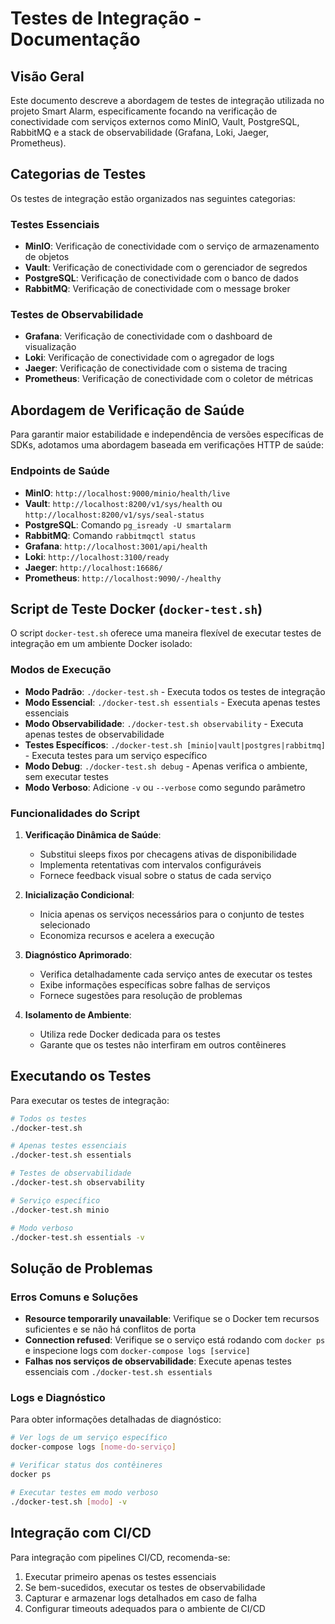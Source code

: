 # Testes de Integração - Documentação

## Visão Geral

Este documento descreve a abordagem de testes de integração utilizada no projeto Smart Alarm, especificamente focando na verificação de conectividade com serviços externos como MinIO, Vault, PostgreSQL, RabbitMQ e a stack de observabilidade (Grafana, Loki, Jaeger, Prometheus).

## Categorias de Testes

Os testes de integração estão organizados nas seguintes categorias:

### Testes Essenciais

- **MinIO**: Verificação de conectividade com o serviço de armazenamento de objetos
- **Vault**: Verificação de conectividade com o gerenciador de segredos
- **PostgreSQL**: Verificação de conectividade com o banco de dados
- **RabbitMQ**: Verificação de conectividade com o message broker

### Testes de Observabilidade

- **Grafana**: Verificação de conectividade com o dashboard de visualização
- **Loki**: Verificação de conectividade com o agregador de logs
- **Jaeger**: Verificação de conectividade com o sistema de tracing
- **Prometheus**: Verificação de conectividade com o coletor de métricas

## Abordagem de Verificação de Saúde

Para garantir maior estabilidade e independência de versões específicas de SDKs, adotamos uma abordagem baseada em verificações HTTP de saúde:

### Endpoints de Saúde

- **MinIO**: `http://localhost:9000/minio/health/live`
- **Vault**: `http://localhost:8200/v1/sys/health` ou `http://localhost:8200/v1/sys/seal-status`
- **PostgreSQL**: Comando `pg_isready -U smartalarm`
- **RabbitMQ**: Comando `rabbitmqctl status`
- **Grafana**: `http://localhost:3001/api/health`
- **Loki**: `http://localhost:3100/ready`
- **Jaeger**: `http://localhost:16686/`
- **Prometheus**: `http://localhost:9090/-/healthy`

## Script de Teste Docker (`docker-test.sh`)

O script `docker-test.sh` oferece uma maneira flexível de executar testes de integração em um ambiente Docker isolado:

### Modos de Execução

- **Modo Padrão**: `./docker-test.sh` - Executa todos os testes de integração
- **Modo Essencial**: `./docker-test.sh essentials` - Executa apenas testes essenciais
- **Modo Observabilidade**: `./docker-test.sh observability` - Executa apenas testes de observabilidade
- **Testes Específicos**: `./docker-test.sh [minio|vault|postgres|rabbitmq]` - Executa testes para um serviço específico
- **Modo Debug**: `./docker-test.sh debug` - Apenas verifica o ambiente, sem executar testes
- **Modo Verboso**: Adicione `-v` ou `--verbose` como segundo parâmetro

### Funcionalidades do Script

1. **Verificação Dinâmica de Saúde**:
   - Substitui sleeps fixos por checagens ativas de disponibilidade
   - Implementa retentativas com intervalos configuráveis
   - Fornece feedback visual sobre o status de cada serviço

2. **Inicialização Condicional**:
   - Inicia apenas os serviços necessários para o conjunto de testes selecionado
   - Economiza recursos e acelera a execução

3. **Diagnóstico Aprimorado**:
   - Verifica detalhadamente cada serviço antes de executar os testes
   - Exibe informações específicas sobre falhas de serviços
   - Fornece sugestões para resolução de problemas

4. **Isolamento de Ambiente**:
   - Utiliza rede Docker dedicada para os testes
   - Garante que os testes não interfiram em outros contêineres

## Executando os Testes

Para executar os testes de integração:

```bash
# Todos os testes
./docker-test.sh

# Apenas testes essenciais
./docker-test.sh essentials

# Testes de observabilidade
./docker-test.sh observability

# Serviço específico
./docker-test.sh minio

# Modo verboso
./docker-test.sh essentials -v
```

## Solução de Problemas

### Erros Comuns e Soluções

- **Resource temporarily unavailable**: Verifique se o Docker tem recursos suficientes e se não há conflitos de porta
- **Connection refused**: Verifique se o serviço está rodando com `docker ps` e inspecione logs com `docker-compose logs [service]`
- **Falhas nos serviços de observabilidade**: Execute apenas testes essenciais com `./docker-test.sh essentials`

### Logs e Diagnóstico

Para obter informações detalhadas de diagnóstico:

```bash
# Ver logs de um serviço específico
docker-compose logs [nome-do-serviço]

# Verificar status dos contêineres
docker ps

# Executar testes em modo verboso
./docker-test.sh [modo] -v
```

## Integração com CI/CD

Para integração com pipelines CI/CD, recomenda-se:

1. Executar primeiro apenas os testes essenciais
2. Se bem-sucedidos, executar os testes de observabilidade
3. Capturar e armazenar logs detalhados em caso de falha
4. Configurar timeouts adequados para o ambiente de CI/CD
